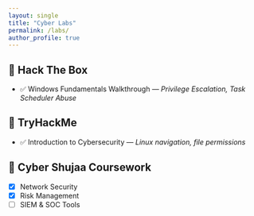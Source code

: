 ```yaml
---
layout: single
title: "Cyber Labs"
permalink: /labs/
author_profile: true
---
```


## 🔐 Hack The Box

- ✅ Windows Fundamentals Walkthrough — *Privilege Escalation, Task Scheduler Abuse*

## 🧠 TryHackMe

- ✅ Introduction to Cybersecurity — *Linux navigation, file permissions*

## 📘 Cyber Shujaa Coursework

- [x] Network Security
- [x] Risk Management
- [ ] SIEM & SOC Tools
